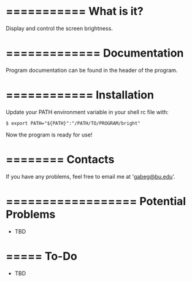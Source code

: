 ===========
What is it?
===========

Display and control the screen brightness.



=============
Documentation
=============

Program documentation can be found in the header of the program.



============
Installation
============

Update your PATH environment variable in your shell rc file with:
    
    $ export PATH="${PATH}":"/PATH/TO/PROGRAM/bright"

Now the program is ready for use!



========
Contacts
========

If you have any problems, feel free to email me at 'gabeg@bu.edu'.



==================
Potential Problems
==================

- TBD



=====
To-Do
=====

- TBD
